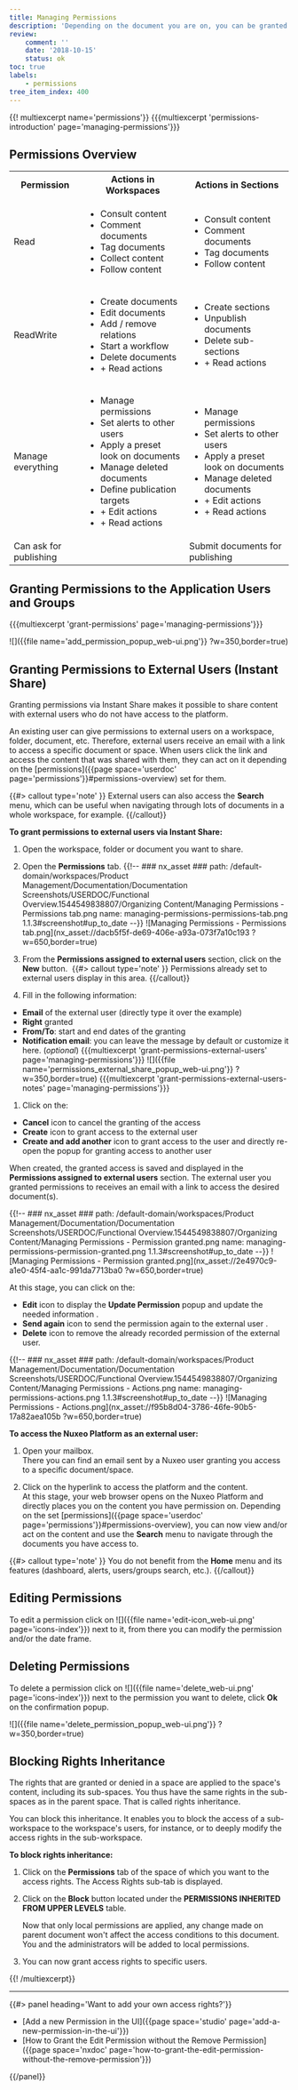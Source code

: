 ```yaml
---
title: Managing Permissions
description: 'Depending on the document you are on, you can be granted different permissions and be allowed different actions on the document.'
review:
    comment: ''
    date: '2018-10-15'
    status: ok
toc: true
labels:
    - permissions
tree_item_index: 400
---
```

{{! multiexcerpt name='permissions'}}
{{{multiexcerpt 'permissions-introduction' page='managing-permissions'}}}

## Permissions Overview

<div class="table-scroll">
<table class="hover">
<tbody>
<tr><th colspan="1">Permission</th>
<th colspan="1">Actions in Workspaces</th>
<th colspan="1">Actions in Sections</th>
</tr>
<tr>
<td colspan="1">Read</td>
<td colspan="1">
<ul>
<li>Consult content</li>
<li>Comment documents</li>
<li>Tag documents</li>
<li>Collect content</li>
<li>Follow content</li>
</ul>
</td>
<td colspan="1">
<ul>
<li>Consult content</li>
<li>Comment documents</li>
<li>Tag documents</li>
<li>Follow content</li>
</ul>
</td>
</tr>
<tr>
<td colspan="1">ReadWrite</td>
<td colspan="1">
<ul>
<li>Create documents</li>
<li>Edit documents</li>
<li>Add / remove relations</li>
<li>Start a workflow</li>
<li>Delete documents</li>
<li>+ Read actions</li>
</ul>
</td>
<td colspan="1">
<ul>
<li>Create sections</li>
<li>Unpublish documents</li>
<li>Delete sub-sections</li>
<li>+ Read actions</li>
</ul>
</td>
</tr>
<tr>
<td colspan="1">Manage everything</td>
<td colspan="1">
<ul>
<li>Manage permissions</li>
<li>Set alerts to other users</li>
<li>Apply a preset look on documents</li>
<li>Manage deleted documents</li>
<li>Define publication targets</li>
<li>+ Edit actions</li>
<li>+ Read actions</li>
</ul>
</td>
<td colspan="1">
<ul>
<li>Manage permissions</li>
<li>Set alerts to other users</li>
<li>Apply a preset look on documents</li>
<li>Manage deleted documents</li>
<li>+ Edit actions</li>
<li>+ Read actions</li>
</ul>
</td>
</tr>
<tr>
<td colspan="1">Can ask for publishing</td>
<td colspan="1">&nbsp;</td>
<td colspan="1">Submit documents for publishing</td>
</tr>
</tbody>
</table>
</div>

## Granting Permissions to the Application Users and Groups

{{{multiexcerpt 'grant-permissions' page='managing-permissions'}}}

![]({{file name='add_permission_popup_web-ui.png'}} ?w=350,border=true)

## Granting Permissions to External Users (Instant Share)
Granting permissions via Instant Share makes it possible to share content with external users who do not have access to the platform. <br>

An existing user can give permissions to external users on a workspace, folder, document, etc. Therefore, external users receive an email with a link to access a specific document or space.
When users click the link and access the content that was shared with them, they can act on it depending on the [permissions]({{page space='userdoc' page='permissions'}}#permissions-overview) set for them.

{{#> callout type='note' }}
External users can also access the **Search** menu, which can be useful when navigating through lots of documents in a whole workspace, for example.
{{/callout}}

**To grant permissions to external users via Instant Share:**

1. Open the workspace, folder or document you want to share.
1. Open the **Permissions** tab.
{{!--     ### nx_asset ###
    path: /default-domain/workspaces/Product Management/Documentation/Documentation Screenshots/USERDOC/Functional Overview.1544549838807/Organizing Content/Managing Permissions - Permissions tab.png
    name: managing-permissions-permissions-tab.png
    1.1.3#screenshot#up_to_date
--}}
![Managing Permissions - Permissions tab.png](nx_asset://dacb5f5f-de69-406e-a93a-073f7a10c193 ?w=650,border=true)
1. From the **Permissions assigned to external users** section, click on the **New** button. 
{{#> callout type='note' }}
Permissions already set to external users display in this area.
{{/callout}}

1. Fill in the following information:
  - **Email** of the external user (directly type it over the example)
  - **Right** granted
  - **From/To**: start and end dates of the granting
  - **Notification email**: you can leave the message by default or customize it here. (_optional_)
{{{multiexcerpt 'grant-permissions-external-users' page='managing-permissions'}}}
![]({{file name='permissions_external_share_popup_web-ui.png'}} ?w=350,border=true)
{{{multiexcerpt 'grant-permissions-external-users-notes' page='managing-permissions'}}}
1. Click on the:
  - **Cancel** icon to cancel the granting of the access
  - **Create** icon to grant access to the external user
  - **Create and add another** icon to grant access to the user and directly re-open the popup for granting access to another user

When created, the granted access is saved and displayed in the **Permissions assigned to external users** section. The external user you granted permissions to receives an email with a link to access the desired document(s). 

{{!--     ### nx_asset ###
    path: /default-domain/workspaces/Product Management/Documentation/Documentation Screenshots/USERDOC/Functional Overview.1544549838807/Organizing Content/Managing Permissions - Permission granted.png
    name: managing-permissions-permission-granted.png
    1.1.3#screenshot#up_to_date
--}}
![Managing Permissions - Permission granted.png](nx_asset://2e4970c9-a1e0-45f4-aa1c-991da7713ba0 ?w=650,border=true)

At this stage, you can click on the: 
+ **Edit** icon to display the **Update Permission** popup and update the needed information .
+ **Send again** icon to send the permission again to the external user .
+ **Delete** icon to remove the already recorded permission of the external user.

{{!--     ### nx_asset ###
    path: /default-domain/workspaces/Product Management/Documentation/Documentation Screenshots/USERDOC/Functional Overview.1544549838807/Organizing Content/Managing Permissions - Actions.png
    name: managing-permissions-actions.png
    1.1.3#screenshot#up_to_date
--}}
![Managing Permissions - Actions.png](nx_asset://f95b8d04-3786-46fe-90b5-17a82aea105b ?w=650,border=true)

**To access the Nuxeo Platform as an external user:**

1. Open your mailbox. <br>
There you can find an email sent by a Nuxeo user granting you access to a specific document/space.

1. Click on the hyperlink to access the platform and the content.  <br>
At this stage, your web browser opens on the Nuxeo Platform and directly places you on the content you have permission on. Depending on the set [permissions]({{page space='userdoc' page='permissions'}}#permissions-overview), you can now view and/or act on the content and use the **Search** menu to navigate through the documents you have access to.

{{#> callout type='note' }}
You do not benefit from the **Home** menu and its features (dashboard, alerts, users/groups search, etc.).
{{/callout}}

## Editing Permissions

To edit a permission click on ![]({{file name='edit-icon_web-ui.png' page='icons-index'}}) next to it, from there you can modify the permission and/or the date frame.

## Deleting Permissions

To delete a permission click on ![]({{file name='delete_web-ui.png' page='icons-index'}}) next to the permission you want to delete, click **Ok** on the confirmation popup.

![]({{file name='delete_permission_popup_web-ui.png'}} ?w=350,border=true)

## Blocking Rights Inheritance

The rights that are granted or denied in a space are applied to the space's content, including its sub-spaces. You thus have the same rights in the sub-spaces as in the parent space. That is called rights inheritance.

You can block this inheritance. It enables you to block the access of a sub-workspace to the workspace's users, for instance, or to deeply modify the access rights in the sub-workspace.

**To block rights inheritance:**
1. Click on the **Permissions** tab of the space of which you want to the access rights. The Access Rights sub-tab is displayed.
1. Click on the **Block** button located under the **PERMISSIONS INHERITED FROM UPPER LEVELS** table.

    Now that only local permissions are applied, any change made on parent document won't affect the access conditions to this document. You and the administrators will be added to local permissions.

1. You can now grant access rights to specific users.

{{! /multiexcerpt}}

* * *

<div class="row" data-equalizer data-equalize-on="medium">
<div class="column medium-6">
{{#> panel heading='Want to add your own access rights?'}}

- [Add a new Permission in the UI]({{page space='studio' page='add-a-new-permission-in-the-ui'}})
- [How to Grant the Edit Permission without the Remove Permission]({{page space='nxdoc' page='how-to-grant-the-edit-permission-without-the-remove-permission'}})

{{/panel}}
</div>
<div class="column medium-6">

&nbsp;

</div>
</div>
